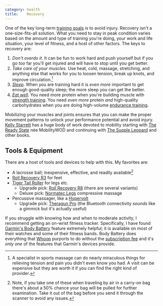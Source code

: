 ```yaml
---
category: health
title:    Recovery
---
```


One of the key long-term [training goals][1] is to avoid injury.
Recovery isn't a one-size-fits-all solution.
What you need to stay in peak condition varies based on the amount and type of training you're doing, your work and life situation, your level of fitness, and a host of other factors.
The keys to recovery are:

1. _Don't overdo it._ It can be fun to work hard and push yourself but if you go _too_ far you'll get injured and will have to stop until you get better.
2. _Take care of your muscles._ Use heat, cold, massage, stretching, and anything else that works for you to loosen tension, break up knots, and improve circulation.[^1]
3. [_Sleep_][2]. When you are training hard it is _even more_ important to get enough good-quality sleep; the more sleep you can get the better.
4. [_Eat well_][3]. You need more protein when you're building muscle with [strength training][4]. You need _even more_ protein _and_ high-quality carbohydrates when you are doing high-volume [endurance training][5].

Mobilizing your muscles and joints ensures that you can make the proper movement patterns to unlock your performance potential and avoid injury.
[Kelly Starrett][6] has a huge body of work devoted to mobility starting with [The Ready State][8] née MobilityWOD and continuing with [The Supple Leopard][7] and other books.

## Tools & Equipment

There are a host of tools and devices to help with this.
My favorites are:

- A lacrosse ball; inexpensive, effective, and readily available[^2]
- [Roll Recovery R3][9] for feet
- [Tiger Tail Roller][10] for legs etc.
    - Upgrade pick: [Roll Recovery R8][11] (there are several variants)
    - Deluxe pick: [Normatec Legs][12] compressive massage
- Percussive massager, like a [Hypervolt][13]
    - Upgrade pick: [Theragun Pro][14] (the Bluetooth connectivity _sounds_ like a gimmick but it's actually useful)

If you struggle with knowing how and when to moderate activity, I recommend getting an on-wrist fitness tracker.
Specifically, I have found [Garmin's Body Battery][15] feature extremely helpful; it is available on most of their watches and some of their fitness bands.
Body Battery does everything that [Whoop][16] purports to do without the [subscription fee][17] and it's _only one_ of the features that Garmin's devices provide.

[^1]: A specialist in sports massage can do nearly miraculous things for relieving tension and pain you didn't even know you had. A visit can be expensive but they are worth it if you can find the right kind of provider.
[^2]: Note, if you take one of these when traveling by air in a carry-on bag there's about a 50% chance your bag will be pulled for further examination. Take it out of the bag before you send it through the scanner to avoid any issues.

[1]:  /codex/training/#set-achievable-goals
[2]:  /codex/sleep/
[3]:  /codex/nutrition/
[4]:  /codex/strength-training/
[5]:  /codex/endurance-training/
[6]:  https://en.wikipedia.org/wiki/Kelly_Starrett
[7]:  https://thereadystate.com/product/becoming-a-supple-leopard-2nd-edition/
[8]:  https://thereadystate.com/
[9]:  https://rollrecovery.com/products/r3
[10]: https://tigertailusa.com/product/the-original/
[11]: https://rollrecovery.com/products/r8-new
[12]: https://hyperice.com/products/normatec-3-legs/
[13]: https://hyperice.com/products/hypervolt-2/
[14]: https://www.therabody.com/us/en-us/pro-us.html
[15]: https://www.garmin.com/en-US/garmin-technology/health-science/body-battery/
[16]: https://www.whoop.com/
[17]: https://www.whoop.com/membership/pricing/
